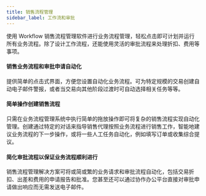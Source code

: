 ```yaml
---
title: 销售流程管理
sidebar_label: 工作流和审批
---
```


使用 Workflow 销售流程管理软件进行业务流程管理，轻松点击即可计划并运行所有业务流程。除了设计工作流程，还能使用灵活的审批流程来处理折扣、费用等事项。

#### 销售业务流程和审批申请自动化

提供简单的点击式界面，方便您设置自动化业务流程。可为特定规模的交易创建自动电子邮件警报，或者当交易向其他阶段过渡时可自动选择相关任务等等。

#### 简单操作创建销售流程

只需在业务流程管理系统中执行简单的拖放操作即可将复杂的销售流程实现自动化管理。创建通过特定的对话来指导销售代理按照业务流程进行销售工作，智能地建议业务流程的下一步操作，或将一些人工任务自动化，例如填写订单或收集综合提议。

#### 简化审批流程以保证业务流程顺利进行

销售流程管理解决方案可将或简或繁的业务请求和审批流程自动化，包括交易折扣、出差和费用的申请报告和批准。您甚至还可以通过协作办公平台直接对审批申请做出响应而无需发送电子邮件。